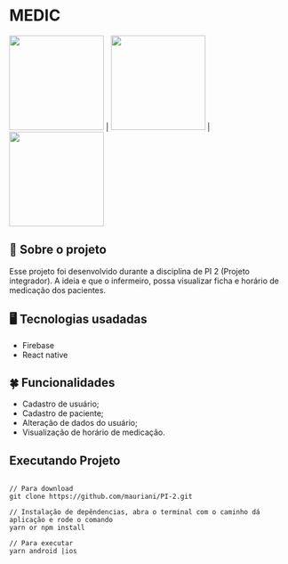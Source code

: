 # MEDIC
<img src="https://user-images.githubusercontent.com/32397288/143300733-8af32555-f2c7-4ac7-9e26-cf526a5eb439.jpeg" width="170"> | <img src="https://user-images.githubusercontent.com/32397288/143301034-cb3e1c0c-1fbe-44dc-b100-75d867e1d0c7.jpeg" width="170"> | <img src="https://user-images.githubusercontent.com/32397288/143300925-1cf73110-8963-4951-90f9-c452652aff74.jpeg" width="170">

## 🚀 Sobre o projeto

Esse projeto foi desenvolvido durante a disciplina de PI 2 (Projeto integrador). A ideia e que o infermeiro, possa visualizar ficha e horário de medicação dos pacientes.

## 🖥️ Tecnologias usadadas

- Firebase
- React native

## 🍀 Funcionalidades

- Cadastro de usuário;
- Cadastro de paciente;
- Alteração de dados do usuário;
- Visualização de horário de medicação.

## Executando Projeto

```

// Para download 
git clone https://github.com/mauriani/PI-2.git

// Instalação de depêndencias, abra o terminal com o caminho dá aplicação e rode o comando
yarn or npm install

// Para executar
yarn android |ios

```
